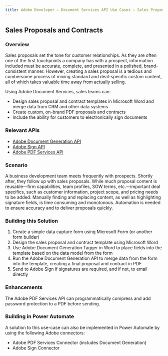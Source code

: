 ```yaml
---
title: Adobe Developer — Document Services API Use Cases — Sales Proposals and Contracts
---
```


## Sales Proposals and Contracts

### Overview

Sales proposals set the tone for customer relationships. As they are often one of the first touchpoints a company has with a prospect, information included must be accurate, complete, and presented in a polished, brand-consistent manner. However, creating a sales proposal is a tedious and cumbersome process of mixing standard and deal-specific custom content, all of which takes valuable time away from actually selling.

Using Adobe Document Services, sales teams can:

* Design sales proposal and contract templates in Microsoft Word and merge data from CRM and other data systems
* Create custom, on-brand PDF proposals and contracts
* Include the ability for customers to electronically sign documents


### Relevant APIs

* [Adobe Document Generation API](/src/pages/apis/doc-generation.md)
* [Adobe Sign API](https://www.adobe.io/apis/documentcloud/sign.html)
* [Adobe PDF Services API](/src/pages/apis/pdf-services.md)

### Scenario

A business development team meets frequently with prospects. Shortly after, they follow up with sales proposals. While much proposal content is reusable—firm capabilities, team profiles, SOW terms, etc.—important deal specifics, such as customer information, project scope, and pricing needs to be added. Manually finding and replacing content, as well as highlighting signature fields, is time consuming and monotonous. Automation is needed to ensure accuracy and to deliver proposals quickly.

### Building this Solution

1. Create a simple data capture form using Microsoft Form (or another form builder)
2. Design the sales proposal and contract template using Microsoft Word
3. Use Adobe Document Generation Tagger in Word to place fields into the template based on the data model from the form
4. Run the Adobe Document Generation API to merge data from the form into the template, creating a final proposal and contract in PDF
5. Send to Adobe Sign if signatures are required, and if not, to email directly

### Enhancements

The Adobe PDF Services API can programmatically compress and add password protection to a PDF before sending.

### Building in Power Automate

A solution to this use-case can also be implemented in Power Automate by using the following Adobe connectors:

* Adobe PDF Services Connector (includes Document Generation)
* Adobe Sign Connector